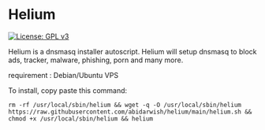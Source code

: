 # Helium

[![License: GPL v3](https://img.shields.io/badge/License-GPLv3-blue.svg)](https://www.gnu.org/licenses/gpl-3.0)

Helium is a dnsmasq installer autoscript. Helium will setup dnsmasq to block ads, tracker, malware, phishing, porn and many more.

requirement : Debian/Ubuntu VPS

To install, copy paste this command:

```
rm -rf /usr/local/sbin/helium && wget -q -O /usr/local/sbin/helium https://raw.githubusercontent.com/abidarwish/helium/main/helium.sh && chmod +x /usr/local/sbin/helium && helium
```
